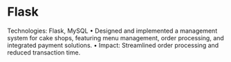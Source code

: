 # Flask
Technologies: Flask, MySQL  • Designed and implemented a management system for cake shops, featuring menu  management, order processing, and integrated payment solutions.  • Impact: Streamlined order processing and reduced transaction time.
